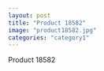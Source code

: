 ```yaml
---
layout: post
title: "Product 18582"
image: "product18582.jpg"
categories: "category1"
---
```

Product 18582
